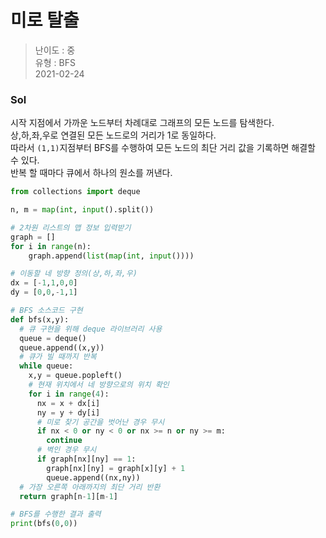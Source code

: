 # 미로 탈출
> 난이도 : 중   
> 유형 : BFS  
> 2021-02-24

### Sol
시작 지점에서 가까운 노드부터 차례대로 그래프의 모든 노드를 탐색한다.  
상,하,좌,우로 연결된 모든 노드로의 거리가 1로 동일하다.  
따라서 `(1,1)`지점부터 BFS를 수행하여 모든 노드의 최단 거리 값을 기록하면 해결할 수 있다.  
반복 할 때마다 큐에서 하나의 원소를 꺼낸다.
```python
from collections import deque

n, m = map(int, input().split())

# 2차원 리스트의 맵 정보 입력받기
graph = []
for i in range(n):
    graph.append(list(map(int, input())))

# 이동할 네 방향 정의(상,하,좌,우)
dx = [-1,1,0,0]
dy = [0,0,-1,1]

# BFS 소스코드 구현
def bfs(x,y):
  # 큐 구현을 위해 deque 라이브러리 사용
  queue = deque()
  queue.append((x,y))
  # 큐가 빌 때까지 반복
  while queue:
    x,y = queue.popleft()
    # 현재 위치에서 네 방향으로의 위치 확인
    for i in range(4):
      nx = x + dx[i]
      ny = y + dy[i]
      # 미로 찾기 공간을 벗어난 경우 무시
      if nx < 0 or ny < 0 or nx >= n or ny >= m:
        continue
      # 벽인 경우 무시
      if graph[nx][ny] == 1:
        graph[nx][ny] = graph[x][y] + 1
        queue.append((nx,ny))
  # 가장 오른쪽 아래까지의 최단 거리 반환
  return graph[n-1][m-1]

# BFS를 수행한 결과 출력
print(bfs(0,0))

```